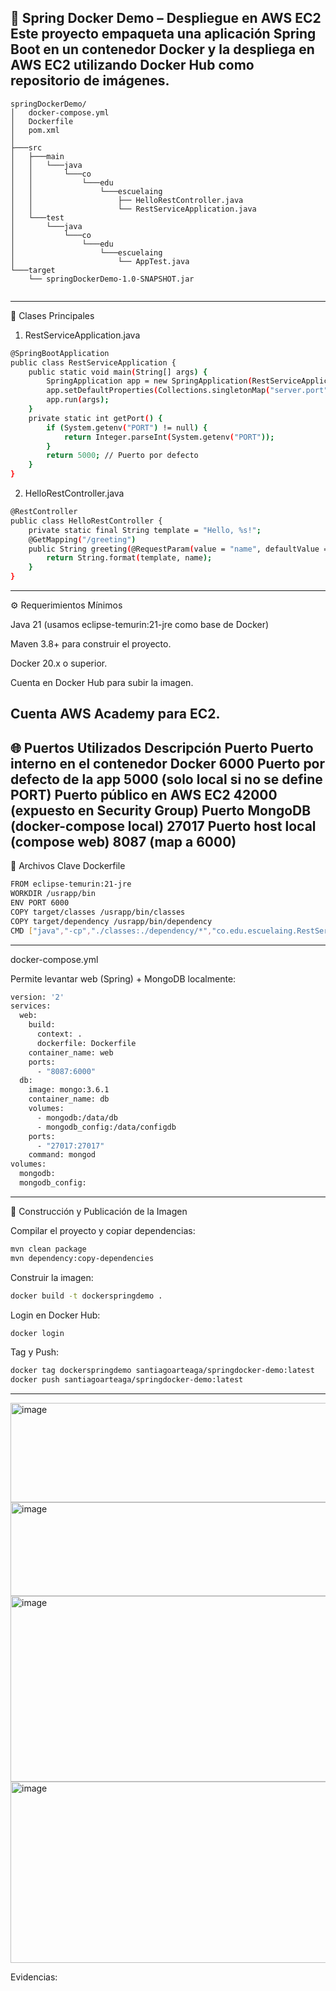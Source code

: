 🚀 Spring Docker Demo – Despliegue en AWS EC2
Este proyecto empaqueta una aplicación Spring Boot en un contenedor Docker y la despliega en AWS EC2 utilizando Docker Hub como repositorio de imágenes.
---
```text
springDockerDemo/
│   docker-compose.yml
│   Dockerfile
│   pom.xml
│
├───src
│   ├───main
│   │   └───java
│   │       └───co
│   │           └───edu
│   │               └───escuelaing
│   │                   ├── HelloRestController.java
│   │                   └── RestServiceApplication.java
│   └───test
│       └───java
│           └───co
│               └───edu
│                   └───escuelaing
│                       └── AppTest.java
└───target
    └── springDockerDemo-1.0-SNAPSHOT.jar


```
---
🧩 Clases Principales
1. RestServiceApplication.java
```bash
@SpringBootApplication
public class RestServiceApplication {
    public static void main(String[] args) {
        SpringApplication app = new SpringApplication(RestServiceApplication.class);
        app.setDefaultProperties(Collections.singletonMap("server.port", getPort()));
        app.run(args);
    }
    private static int getPort() {
        if (System.getenv("PORT") != null) {
            return Integer.parseInt(System.getenv("PORT"));
        }
        return 5000; // Puerto por defecto
    }
}

```

2. HelloRestController.java

```bash
@RestController
public class HelloRestController {
    private static final String template = "Hello, %s!";
    @GetMapping("/greeting")
    public String greeting(@RequestParam(value = "name", defaultValue = "World") String name) {
        return String.format(template, name);
    }
}


```
---

⚙️ Requerimientos Mínimos

Java 21 (usamos eclipse-temurin:21-jre como base de Docker)

Maven 3.8+ para construir el proyecto.

Docker 20.x o superior.

Cuenta en Docker Hub para subir la imagen.

Cuenta AWS Academy para EC2.
---
🌐 Puertos Utilizados
Descripción	Puerto
Puerto interno en el contenedor Docker	6000
Puerto por defecto de la app	5000 (solo local si no se define PORT)
Puerto público en AWS EC2	42000 (expuesto en Security Group)
Puerto MongoDB (docker-compose local)	27017
Puerto host local (compose web)	8087 (map a 6000)
---
📝 Archivos Clave
Dockerfile
```bash
FROM eclipse-temurin:21-jre
WORKDIR /usrapp/bin
ENV PORT 6000
COPY target/classes /usrapp/bin/classes
COPY target/dependency /usrapp/bin/dependency
CMD ["java","-cp","./classes:./dependency/*","co.edu.escuelaing.RestServiceApplication"]

```
---
docker-compose.yml

Permite levantar web (Spring) + MongoDB localmente:

```bash
version: '2'
services:
  web:
    build:
      context: .
      dockerfile: Dockerfile
    container_name: web
    ports:
      - "8087:6000"
  db:
    image: mongo:3.6.1
    container_name: db
    volumes:
      - mongodb:/data/db
      - mongodb_config:/data/configdb
    ports:
      - "27017:27017"
    command: mongod
volumes:
  mongodb:
  mongodb_config:

```
---
🔨 Construcción y Publicación de la Imagen

Compilar el proyecto y copiar dependencias:

```bash
mvn clean package
mvn dependency:copy-dependencies
```

Construir la imagen:
```bash
docker build -t dockerspringdemo .
```

Login en Docker Hub:
```bash
docker login
```

Tag y Push:
```bash
docker tag dockerspringdemo santiagoarteaga/springdocker-demo:latest
docker push santiagoarteaga/springdocker-demo:latest
```
---

<img width="518" height="159" alt="image" src="https://github.com/user-attachments/assets/ed9ac3e4-0a7d-4342-8125-5c2d76ef6cdd" />
<img width="602" height="150" alt="image" src="https://github.com/user-attachments/assets/149e16b0-1e05-4750-9e23-6937cb7256ab" />
<img width="649" height="297" alt="image" src="https://github.com/user-attachments/assets/134af9ec-249e-4602-bd1e-612e9021f35e" />
<img width="604" height="290" alt="image" src="https://github.com/user-attachments/assets/dd68d476-1b7a-499f-be18-448a974913a1" />



Evidencias:
